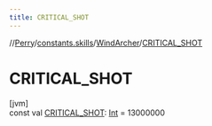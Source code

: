 ```yaml
---
title: CRITICAL_SHOT
---
```

//[Perry](../../../index.html)/[constants.skills](../index.html)/[WindArcher](index.html)/[CRITICAL_SHOT](-c-r-i-t-i-c-a-l_-s-h-o-t.html)



# CRITICAL_SHOT



[jvm]\
const val [CRITICAL_SHOT](-c-r-i-t-i-c-a-l_-s-h-o-t.html): [Int](https://kotlinlang.org/api/latest/jvm/stdlib/kotlin/-int/index.html) = 13000000





